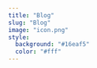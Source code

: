 ```yaml
---
title: "Blog"
slug: "Blog"
image: "icon.png"
style:
  background: "#16eaf5"
  color: "#fff"
---
```

